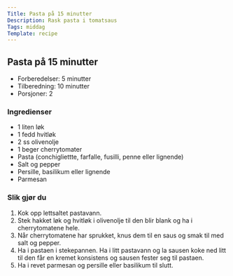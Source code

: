 ```yaml
---
Title: Pasta på 15 minutter
Description: Rask pasta i tomatsaus
Tags: middag
Template: recipe
---
```

## Pasta på 15 minutter
<!-- ![Naan bread](%assets_url%/naan.jpg) -->

- Forberedelser: 5 minutter
- Tilberedning: 10 minutter
- Porsjoner: 2

### Ingredienser
<!-- for eksempel - 7g tørrgjær -->

- 1 liten løk
- 1 fedd hvitløk
- 2 ss olivenolje
- 1 beger cherrytomater
- Pasta (conchigliettte, farfalle, fusilli, penne eller lignende)
- Salt og pepper
- Persille, basilikum eller lignende
- Parmesan

### Slik gjør du

1. Kok opp lettsaltet pastavann.
2. Stek hakket løk og hvitløk i olivenolje til den blir blank og ha i cherrytomatene hele.
3. Når cherrytomatene har sprukket, knus dem til en saus og smak til med salt og pepper.
4. Ha i pastaen i stekepannen. Ha i litt pastavann og la sausen koke ned litt til den får en kremet konsistens og sausen fester seg til pastaen.
5. Ha i revet parmesan og persille eller basilikum til slutt.
